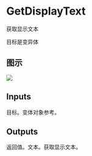 # GetDisplayText

获取显示文本

目标是变异体

## 图示

![]($-20221218-21232596.png)

## Inputs

目标。变体对象参考。  

## Outputs

返回值。文本。获取显示文本。
